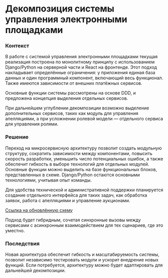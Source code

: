 # Декомпозиция системы управления электронными площадками

### Контекст

В работе с системой управления электронными площадками текущая реализация построена по монолитному принципу с использованием Django/Python на серверной части и React на фронтенде. Этот подход накладывает определённые ограничения: у приложения единая база данных и один программный компонент, включающий весь функционал. Также имеются зависимости от внешних платёжных сервисов.

Основные функции системы рассмотрены на основе DDD, и предложена концепция выделения отдельных сервисов.

При дальнейшем углублении декомпозиции возможно выделение дополнительных сервисов, таких как модуль для управления апелляциями, а при усложнении ролевой модели — отдельного сервиса для управления ролями.

### Решение

Переход на микросервисную архитектуру позволит создать модульную структуру, сократить зависимости между компонентами, повысить скорость разработки, уменьшить число потенциальных ошибок, а также обеспечит гибкость в выборе технологий для отдельных модулей. Основные функции можно выделить на базе функциональных блоков, представленных в схеме. Django/Python остаются основными технологиями, учитывая опыт команды.

Для удобства технической и административной поддержки планируется создание отдельного интерфейса для таких задач, как обработка заявок, работа с апелляциями и управление аукционами.

[Ссылка на обновлённую схему](https://github.com/vvsur/yandex-practicum-architecture/blob/sprint_1/task_2_diagram.drawio)

Подход будет гибридным, сочетая синхронные вызовы между сервисами с асинхронным взаимодействием для тех сценариев, где это уместно.

### Последствия

Новая архитектура обеспечит гибкость и масштабируемость системы, позволит независимо тестировать модули и ускорит внедрение новых функций. Если потребуется, архитектуру можно будет адаптировать для дальнейшей декомпозиции.
